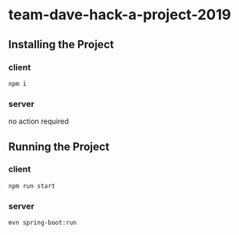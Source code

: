 # team-dave-hack-a-project-2019

## Installing the Project

### client

`npm i`

### server

no action required

## Running the Project

### client

`npm run start`

### server

`mvn spring-boot:run`
